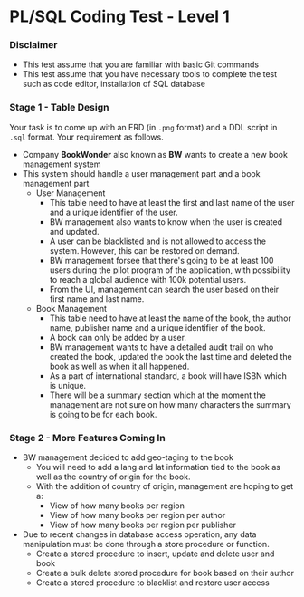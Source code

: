 # PL/SQL Coding Test - Level 1

### Disclaimer
- This test assume that you are familiar with basic Git commands
- This test assume that you have necessary tools to complete the test such as code editor, installation of SQL database

### Stage 1 - Table Design
Your task is to come up with an ERD (in `.png` format) and a DDL script in `.sql` format. Your requirement as follows.
- Company **BookWonder** also known as **BW** wants to create a new book management system
- This system should handle a user management part and a book management part
  - User Management
    - This table need to have at least the first and last name of the user and a unique identifier of the user.
    - BW management also wants to know when the user is created and updated.
    - A user can be blacklisted and is not allowed to access the system. However, this can be restored on demand.
    - BW management forsee that there's going to be at least 100 users during the pilot program of the application, with possibility to reach a global audience with 100k potential users.
    - From the UI, management can search the user based on their first name and last name.
  - Book Management
    - This table need to have at least the name of the book, the author name, publisher name and a unique identifier of the book.
    - A book can only be added by a user.
    - BW management wants to have a detailed audit trail on who created the book, updated the book the last time and deleted the book as well as when it all happened.
    - As a part of international standard, a book will have ISBN which is unique.
    - There will be a summary section which at the moment the management are not sure on how many characters the summary is going to be for each book.
    
### Stage 2 - More Features Coming In
- BW management decided to add geo-taging to the book
  - You will need to add a lang and lat information tied to the book as well as the country of origin for the book.
  - With the addition of country of origin, management are hoping to get a:
    - View of how many books per region
    - View of how many books per region per author
    - View of how many books per region per publisher
- Due to recent changes in database access operation, any data manipulation must be done through a store procedure or function.
  - Create a stored procedure to insert, update and delete user and book
  - Create a bulk delete stored procedure for book based on their author
  - Create a stored procedure to blacklist and restore user access
